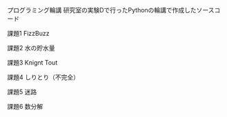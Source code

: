 プログラミング輪講
研究室の実験Dで行ったPythonの輪講で作成したソースコード

課題1
FizzBuzz

課題2
水の貯水量

課題3
Knignt Tout

課題4
しりとり（不完全）

課題5
迷路

課題6
数分解
